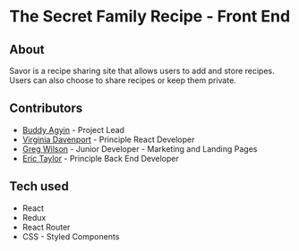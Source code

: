# The Secret Family Recipe - Front End 
## About
Savor is a recipe sharing site that allows users to add and store recipes. Users can also choose to share recipes or keep them private.

## Contributors
- [Buddy Agyin](https://github.com/agyin3) - Project Lead
- [Virginia Davenport](https://github.com/virginia-d90) - Principle React Developer
- [Greg Wilson](https://github.com/gregory-j-wilson) - Junior Developer - Marketing and Landing Pages
- [Eric Taylor](https://github.com/erictaylor103) - Principle Back End Developer

## Tech used 
- React
- Redux
- React Router
- CSS - Styled Components 
